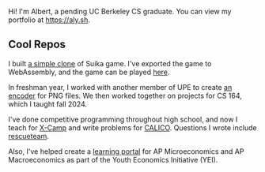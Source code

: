 Hi! I'm Albert, a pending UC Berkeley CS graduate. You can view my portfolio at https://aly.sh.

## Cool Repos
I built [a simple clone](https://github.com/albertye1/wechat_chigua) of Suika game. I've exported the game to WebAssembly, and the game can be played [here](https://suika.aly.sh).

In freshman year, I worked with another member of UPE to create [an encoder](https://github.com/albertye1/stegosaurus) for PNG files. We then worked together on projects for CS 164, which I taught fall 2024.

I've done competitive programming throughout high school, and now I teach for [X-Camp](https://x-camp.academy) and write problems for [CALICO](https://calico.cs.berkeley.edu). Questions I wrote include [rescueteam](https://calicojudge.com/team/problems/515/statement).

Also, I've helped create a [learning portal](https://github.com/wlmchen/learn.theyei) for AP Microeconomics and AP Macroeconomics as part of the Youth Economics Initiative (YEI).
